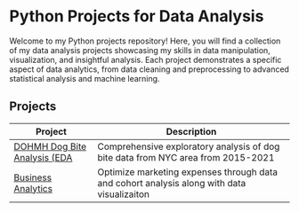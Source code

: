 # Python Projects for Data Analysis
Welcome to my Python projects repository! Here, you will find a collection of my data analysis projects showcasing my skills in data manipulation, visualization, and insightful analysis. Each project demonstrates a specific aspect of data analytics, from data cleaning and preprocessing to advanced statistical analysis and machine learning.

## Projects
| Project | Description |
| --- | --- |
| [DOHMH Dog Bite Analysis (EDA](https://github.com/julyndav/Python/tree/main/DOHMH%20Dog%20Bite%20Analysis) | Comprehensive exploratory analysis of dog bite data from NYC area from 2015-2021  |
| [Business Analytics](https://github.com/julyndav/Python/tree/main/Business%20Analytics) | Optimize marketing expenses through data and cohort analysis along with data visualizaiton |

<br></br>
